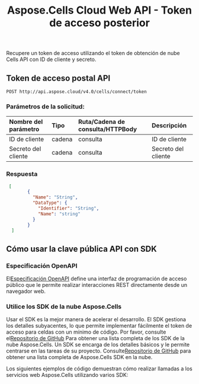 ﻿---
title: Aspose.Cells Cloud Web API - Token de acceso posterior
second_title: Documen
ArticleTitle: Get Access Token with Client ID and Secre
linktitle: Token de acceso posterior
type: docs
url: /es/post-access-token/
keywords: Access Token, Aspose Cloud, API Authentication, OAuth, REST API, Excel, Office Cloud, Token Managemen
description: Recupere un token de acceso utilizando el token de obtención de nube Cells API, que actúa como un servicio proxy que reenvía las solicitudes de los usuarios al servidor de autenticación de nube Aspose y devuelve el token de acceso resultante al cliente de forma segura.
weight: 100
kwords: Excel, Office Nube, REST API, Autenticación, Gestión de tokens, Integración de middleware, Seguridad API, Aspose Nube
---
Recupere un token de acceso utilizando el token de obtención de nube Cells API con ID de cliente y secreto.

## **Token de acceso postal API**

```
POST http://api.aspose.cloud/v4.0/cells/connect/token
```

### **Parámetros de la solicitud:**

| Nombre del parámetro| Tipo| Ruta/Cadena de consulta/HTTPBody| Descripción|
|:- |:- |:- |:- |
| ID de cliente| cadena| consulta| ID de cliente|
| Secreto del cliente| cadena| consulta| Secreto del cliente|

### **Respuesta**

```json
 [
        {
          "Name": "String",
          "DataType": {
            "Identifier": "String",
            "Name": "string"
          }
        }
  ]
```

## Cómo usar la clave pública API con SDK

### Especificación OpenAPI

 El[Especificación OpenAPI](https://reference.aspose.cloud/cells/#/CellsAuthorityController/PostAccessToken) define una interfaz de programación de acceso público que le permite realizar interacciones REST directamente desde un navegador web.

### Utilice los SDK de la nube Aspose.Cells

Usar el SDK es la mejor manera de acelerar el desarrollo. El SDK gestiona los detalles subyacentes, lo que permite implementar fácilmente el token de acceso para celdas con un mínimo de código.
 Por favor, consulte el[Repositorio de GitHub](https://github.com/aspose-cells-cloud) Para obtener una lista completa de los SDK de la nube Aspose.Cells. Un SDK se encarga de los detalles básicos y le permite centrarse en las tareas de su proyecto. Consulte[Repositorio de GitHub](https://github.com/aspose-cells-cloud) para obtener una lista completa de Aspose.Cells SDK en la nube.

Los siguientes ejemplos de código demuestran cómo realizar llamadas a los servicios web Aspose.Cells utilizando varios SDK:
